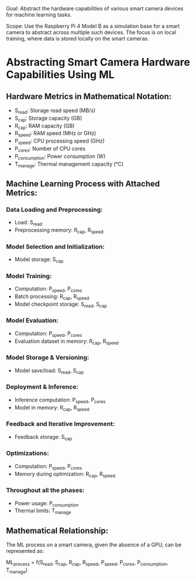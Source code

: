 Goal: Abstract the hardware capabilities of various smart camera devices for machine learning tasks.

Scope: Use the Raspberry Pi 4 Model B as a simulation base for a smart camera to abstract across multiple such devices. The focus is on local training, where data is stored locally on the smart cameras.


# Abstracting Smart Camera Hardware Capabilities Using ML

## Hardware Metrics in Mathematical Notation:

- S<sub>read</sub>: Storage read speed (MB/s)
- S<sub>cap</sub>: Storage capacity (GB)
- R<sub>cap</sub>: RAM capacity (GB)
- R<sub>speed</sub>: RAM speed (MHz or GHz)
- P<sub>speed</sub>: CPU processing speed (GHz)
- P<sub>cores</sub>: Number of CPU cores
- P<sub>consumption</sub>: Power consumption (W)
- T<sub>manage</sub>: Thermal management capacity (°C)

## Machine Learning Process with Attached Metrics:

### Data Loading and Preprocessing:
- Load: S<sub>read</sub>
- Preprocessing memory: R<sub>cap</sub>, R<sub>speed</sub>

### Model Selection and Initialization:
- Model storage: S<sub>cap</sub>

### Model Training:
- Computation: P<sub>speed</sub>, P<sub>cores</sub>
- Batch processing: R<sub>cap</sub>, R<sub>speed</sub>
- Model checkpoint storage: S<sub>read</sub>, S<sub>cap</sub>

### Model Evaluation:
- Computation: P<sub>speed</sub>, P<sub>cores</sub>
- Evaluation dataset in memory: R<sub>cap</sub>, R<sub>speed</sub>

### Model Storage & Versioning:
- Model save/load: S<sub>read</sub>, S<sub>cap</sub>

### Deployment & Inference:
- Inference computation: P<sub>speed</sub>, P<sub>cores</sub>
- Model in memory: R<sub>cap</sub>, R<sub>speed</sub>

### Feedback and Iterative Improvement:
- Feedback storage: S<sub>cap</sub>

### Optimizations:
- Computation: P<sub>speed</sub>, P<sub>cores</sub>
- Memory during optimization: R<sub>cap</sub>, R<sub>speed</sub>

### Throughout all the phases:
- Power usage: P<sub>consumption</sub>
- Thermal limits: T<sub>manage</sub>

## Mathematical Relationship:

The ML process on a smart camera, given the absence of a GPU, can be represented as:

ML<sub>process</sub> = f(S<sub>read</sub>, S<sub>cap</sub>, R<sub>cap</sub>, R<sub>speed</sub>, P<sub>speed</sub>, P<sub>cores</sub>, P<sub>consumption</sub>, T<sub>manage</sub>)


